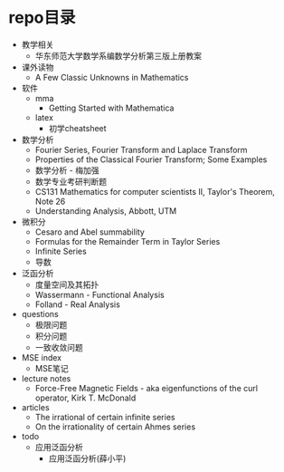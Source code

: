 # repo目录

- 教学相关
  - 华东师范大学数学系编数学分析第三版上册教案
- 课外读物
  - A Few Classic Unknowns in Mathematics
- 软件
  - mma
    - Getting Started with Mathematica
  - latex
    - 初学cheatsheet
- 数学分析
  - Fourier Series, Fourier Transform and Laplace Transform
  - Properties of the Classical Fourier Transform; Some Examples
  - 数学分析 - 梅加强
  - 数学专业考研判断题
  - CS131 Mathematics for computer scientists II, Taylor's Theorem, Note 26
  - Understanding Analysis, Abbott, UTM
- 微积分
  - Cesaro and Abel summability
  - Formulas for the Remainder Term in Taylor Series
  - Infinite Series
  - 导数
- 泛函分析
  - 度量空间及其拓扑
  - Wassermann - Functional Analysis
  - Folland - Real Analysis
- questions
  - 极限问题
  - 积分问题
  - 一致收敛问题
- MSE index
  - MSE笔记
- lecture notes
  - Force-Free Magnetic Fields - aka eigenfunctions of the curl operator, Kirk T. McDonald
- articles
  - The irrational of certain infinite series
  - On the irrationality of certain Ahmes series
- todo
  - 应用泛函分析
    - 应用泛函分析(薛小平)